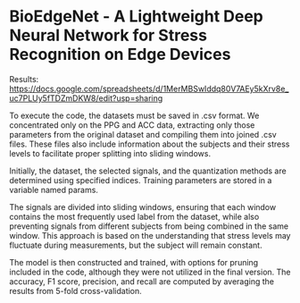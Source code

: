 # BioEdgeNet - A Lightweight Deep Neural Network for Stress Recognition on Edge Devices

Results: https://docs.google.com/spreadsheets/d/1MerMBSwIddq80V7AEy5kXrv8e_uc7PLUy5fTDZmDKW8/edit?usp=sharing

To execute the code, the datasets must be saved in .csv format. We concentrated only on the PPG and ACC data, extracting only those parameters from the original dataset and compiling them into joined .csv files. These files also include information about the subjects and their stress levels to facilitate proper splitting into sliding windows.

Initially, the dataset, the selected signals, and the quantization methods are determined using specified indices. Training parameters are stored in a variable named params.

The signals are divided into sliding windows, ensuring that each window contains the most frequently used label from the dataset, while also preventing signals from different subjects from being combined in the same window. This approach is based on the understanding that stress levels may fluctuate during measurements, but the subject will remain constant.

The model is then constructed and trained, with options for pruning included in the code, although they were not utilized in the final version. The accuracy, F1 score, precision, and recall are computed by averaging the results from 5-fold cross-validation.
